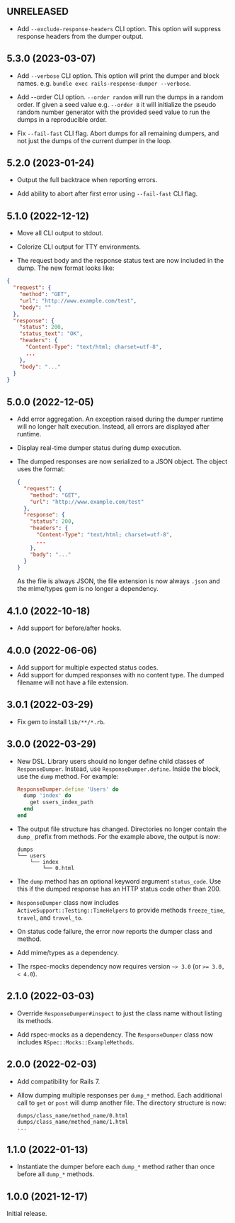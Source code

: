 ## UNRELEASED

- Add `--exclude-response-headers` CLI option.  This option will suppress response
headers from the dumper output.

## 5.3.0 (2023-03-07)

- Add `--verbose` CLI option.  This option will print the dumper and block names.
e.g. `bundle exec rails-response-dumper --verbose`.

- Add --order CLI option.  `--order random` will run the dumps in a random
order. If given a seed value e.g. `--order 8` it will initialize the pseudo
random number generator with the provided seed value to run the dumps in a
reproducible order.

- Fix `--fail-fast` CLI flag. Abort dumps for all remaining dumpers,
and not just the dumps of the current dumper in the loop.

## 5.2.0 (2023-01-24)

- Output the full backtrace when reporting errors.

- Add ability to abort after first error using `--fail-fast` CLI flag.

## 5.1.0 (2022-12-12)

- Move all CLI output to stdout.

- Colorize CLI output for TTY environments.

-  The request body and the response status text are now included in the dump.
   The new format looks like:

  ```json
  {
    "request": {
      "method": "GET",
      "url": "http://www.example.com/test",
      "body": ""
    },
    "response": {
      "status": 200,
      "status_text": "OK",
      "headers": {
        "Content-Type": "text/html; charset=utf-8",
        ...
      },
      "body": "..."
    }
  }
  ```

## 5.0.0 (2022-12-05)

- Add error aggregation. An exception raised during the dumper runtime will no
  longer halt execution. Instead, all errors are displayed after runtime.

- Display real-time dumper status during dump execution.

- The dumped responses are now serialized to a JSON object. The object uses the
  format:

  ```json
  {
    "request": {
      "method": "GET",
      "url": "http://www.example.com/test"
    },
    "response": {
      "status": 200,
      "headers": {
        "Content-Type": "text/html; charset=utf-8",
        ...
      },
      "body": "..."
    }
  }
  ```

  As the file is always JSON, the file extension is now always `.json` and the
  mime/types gem is no longer a dependency.

## 4.1.0 (2022-10-18)

- Add support for before/after hooks.

## 4.0.0 (2022-06-06)

- Add support for multiple expected status codes.
- Add support for dumped responses with no content type. The dumped filename
  will not have a file extension.

## 3.0.1 (2022-03-29)

- Fix gem to install `lib/**/*.rb`.

## 3.0.0 (2022-03-29)

- New DSL. Library users should no longer define child classes of
  `ResponseDumper`. Instead, use `ResponseDumper.define`. Inside the block, use
  the `dump` method. For example:

  ```ruby
  ResponseDumper.define 'Users' do
    dump 'index' do
      get users_index_path
    end
  end
  ```

- The output file structure has changed. Directories no longer contain the
  `dump_` prefix from methods. For the example above, the output is now:

  ```
  dumps
  └── users
      └── index
          └── 0.html
  ```

- The `dump` method has an optional keyword argument `status_code`. Use this if
  the dumped response has an HTTP status code other than 200.

- `ResponseDumper` class now includes `ActiveSupport::Testing::TimeHelpers` to
  provide methods `freeze_time`, `travel`, and `travel_to`.

- On status code failure, the error now reports the dumper class and method.

- Add mime/types as a dependency.

- The rspec-mocks dependency now requires version `~> 3.0` (or `>= 3.0, <
  4.0`).

## 2.1.0 (2022-03-03)

- Override `ResponseDumper#inspect` to just the class name without listing its
  methods.

- Add rspec-mocks as a dependency. The `ResponseDumper` class now includes
  `RSpec::Mocks::ExampleMethods`.

## 2.0.0 (2022-02-03)

- Add compatibility for Rails 7.

- Allow dumping multiple responses per `dump_*` method. Each additional call to
  `get` or `post` will dump another file. The directory structure is now:

  ```
  dumps/class_name/method_name/0.html
  dumps/class_name/method_name/1.html
  ...
  ```

## 1.1.0 (2022-01-13)

- Instantiate the dumper before each `dump_*` method rather than once before
  all `dump_*` methods.

## 1.0.0 (2021-12-17)

Initial release.
